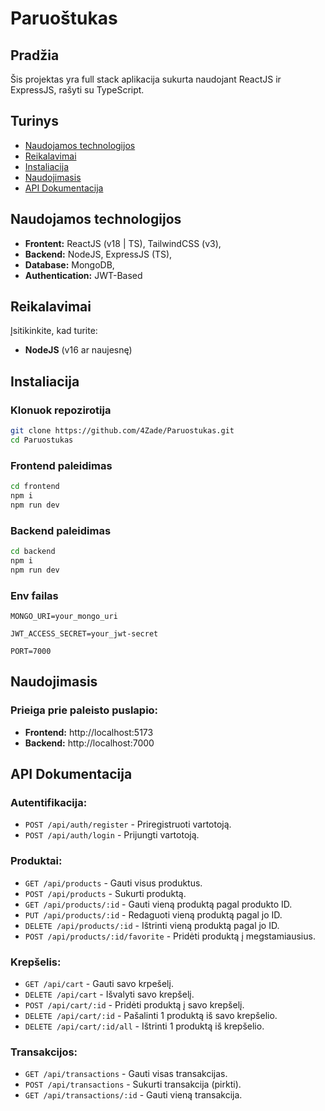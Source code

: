 # Paruoštukas
## Pradžia
Šis projektas yra full stack aplikacija sukurta naudojant ReactJS ir ExpressJS, rašyti su TypeScript.

## Turinys
- [Naudojamos technologijos](#naudojamos-technologijos)
- [Reikalavimai](#reikalavimai)
- [Instaliacija](#instaliacija)
- [Naudojimasis](#naudojimasis)
- [API Dokumentacija](#api-dokumentacija)

## Naudojamos technologijos
- **Frontent:** ReactJS (v18 | TS), TailwindCSS (v3),
- **Backend:** NodeJS, ExpressJS (TS),
- **Database:** MongoDB,
- **Authentication:** JWT-Based

## Reikalavimai
Įsitikinkite, kad turite:
- **NodeJS** (v16 ar naujesnę)

## Instaliacija
### Klonuok repozirotija
```bash
git clone https://github.com/4Zade/Paruostukas.git
cd Paruostukas
```

### Frontend paleidimas
```bash
cd frontend
npm i
npm run dev
```

### Backend paleidimas
```bash
cd backend
npm i
npm run dev
```

### Env failas
```env
MONGO_URI=your_mongo_uri

JWT_ACCESS_SECRET=your_jwt-secret

PORT=7000
```

## Naudojimasis
### Prieiga prie paleisto puslapio:
- **Frontend:** http://localhost:5173
- **Backend:** http://localhost:7000


## API Dokumentacija
### Autentifikacija:

- `POST /api/auth/register` - Priregistruoti vartotoją.
- `POST /api/auth/login` - Prijungti vartotoją.

### Produktai:

- `GET /api/products` - Gauti visus produktus.
- `POST /api/products` - Sukurti produktą.
- `GET /api/products/:id` - Gauti vieną produktą pagal produkto ID.
- `PUT /api/products/:id` - Redaguoti vieną produktą pagal jo ID.
- `DELETE /api/products/:id` - Ištrinti vieną produktą pagal jo ID.
- `POST /api/products/:id/favorite` - Pridėti produktą į megstamiausius.

### Krepšelis:

- `GET /api/cart` - Gauti savo krpešelį.
- `DELETE /api/cart` - Išvalyti savo krepšelį.
- `POST /api/cart/:id` - Pridėti produktą į savo krepšelį.
- `DELETE /api/cart/:id` - Pašalinti 1 produktą iš savo krepšelio.
- `DELETE /api/cart/:id/all` - Ištrinti 1 produktą iš krepšelio.

### Transakcijos:

- `GET /api/transactions` - Gauti visas transakcijas.
- `POST /api/transactions` - Sukurti transakcija (pirkti).
- `GET /api/transactions/:id` - Gauti vieną transakcija.